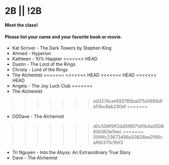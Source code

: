 # 2B || !2B

**Meet the class!**

#### Please list your name and your favorite book or movie.
- Kat Scriver - The Dark Towers by Stephen King
- Ahmed - Hyperion
- Kathleen - 10% Happier
<<<<<<< HEAD
- Dustin - The Lord of the Rings
- Christy - Lord of the Rings
- The Alchemist
=======
<<<<<<< HEAD
<<<<<<< HEAD
<<<<<<< HEAD
- Angela - The Joy Luck Club
=======
- The Alchemist
>>>>>>> ed3274cef493785ba075e5695dfe51bc8ab230ef
=======
- DDDave - The Alchemist
>>>>>>> d0c559f9ff2dd5f8971d1fe0a050880b563e1bec
=======
>>>>>>> 00f4fc23673498a33828ee2f66caf66375c1fef2
- Tri Nguyen - Into the Abyss: An Extraordinary True Story
- Dave - The Alchemist
